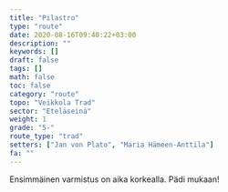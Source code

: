 ```yaml
---
title: "Pilastro"
type: "route"
date: 2020-08-16T09:40:22+03:00
description: ""
keywords: []
draft: false
tags: []
math: false
toc: false
category: "route"
topo: "Veikkola Trad"
sector: "Eteläseinä"
weight: 1
grade: "5-"
route_type: "trad"
setters: ["Jan von Plato", "Maria Hämeen-Anttila"]
fa: ""
---
```


Ensimmäinen varmistus on aika korkealla. Pädi mukaan!
